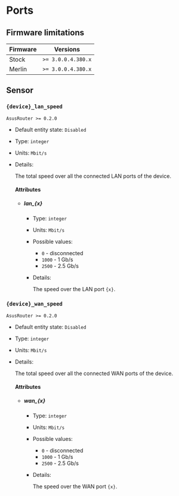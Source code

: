 # Ports

## Firmware limitations

|Firmware|          Versions|
|--------|------------------|
|Stock   |`>= 3.0.0.4.380.x`|
|Merlin  |`>= 3.0.0.4.380.x`|

## Sensor

### `{device}_lan_speed`

`AsusRouter >= 0.2.0`

-   Default entity state: `Disabled`
-   Type: `integer`
-   Units: `Mbit/s`
-   Details:

    The total speed over all the connected LAN ports of the device.

    #### Attributes

    -   ##### lan_{x}

        -   Type: `integer`
        -   Units: `Mbit/s`
        -   Possible values:
            -   `0` - disconnected
            -   `1000` - 1 Gb/s
            -   `2500` - 2.5 Gb/s
        -   Details:

            The speed over the LAN port `{x}`.

### `{device}_wan_speed`

`AsusRouter >= 0.2.0`

-   Default entity state: `Disabled`
-   Type: `integer`
-   Units: `Mbit/s`
-   Details:

    The total speed over all the connected WAN ports of the device.

    #### Attributes

    -   ##### wan_{x}

        -   Type: `integer`
        -   Units: `Mbit/s`
        -   Possible values:
            -   `0` - disconnected
            -   `1000` - 1 Gb/s
            -   `2500` - 2.5 Gb/s
        -   Details:

            The speed over the WAN port `{x}`.
